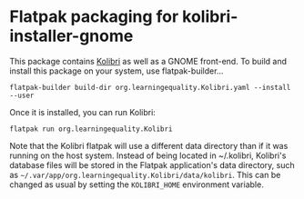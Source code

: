 # Flatpak packaging for kolibri-installer-gnome

This package contains [Kolibri](https://learningequality.org/kolibri/) as well
as a GNOME front-end. To build and install this package on your system, use
flatpak-builder…

    flatpak-builder build-dir org.learningequality.Kolibri.yaml --install --user

Once it is installed, you can run Kolibri:

    flatpak run org.learningequality.Kolibri

Note that the Kolibri flatpak will use a different data directory than if it was
running on the host system. Instead of being located in ~/.kolibri, Kolibri's
database files will be stored in the Flatpak application's data directory, such
as `~/.var/app/org.learningequality.Kolibri/data/kolibri`. This can be changed
as usual by setting the `KOLIBRI_HOME` environment variable.

